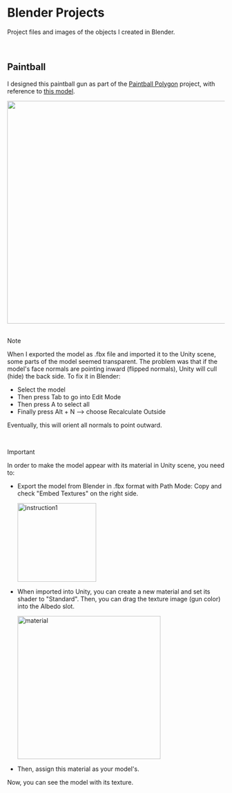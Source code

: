 # Blender Projects
Project files and images of the objects I created in Blender.

<br>

## Paintball

I designed this paintball gun as part of the [Paintball Polygon](https://github.com/elifnazlib/PaintballPolygon) project, with reference to [this model](https://sketchfab.com/3d-models/paintball-gun-c9f3b8079102454fb9d3fc628ff0ad8b).

<img src="https://github.com/elifnazlib/BlenderProjects/blob/main/Paintball/paintball.gif" width="515" />

<br>

<br>

> [!NOTE]
> When I exported the model as .fbx file and imported it to the Unity scene, some parts of the model seemed transparent. The problem was that if the model's face normals are pointing inward (flipped normals), Unity will cull (hide) the back side. To fix it in Blender:
> - Select the model
> - Then press Tab to go into Edit Mode
> - Then press A to select all
> - Finally press Alt + N --> choose Recalculate Outside
>
> Eventually, this will orient all normals to point outward.

<br>

> [!IMPORTANT]  
> In order to make the model appear with its material in Unity scene, you need to:
> - Export the model from Blender in .fbx format with Path Mode: Copy and check "Embed Textures" on the right side.
>   
>   <img width="182" alt="instruction1" src="https://github.com/user-attachments/assets/cb842fcb-b5f7-4b67-bf79-acb75f20a2aa" />
> - When imported into Unity, you can create a new material and set its shader to "Standard". Then, you can drag the texture image (gun color) into the Albedo slot.
>   
>   <img width="331" alt="material" src="https://github.com/user-attachments/assets/b7498ee0-834a-44af-af4c-50d60167741d" />
> - Then, assign this material as your model's.
> 
>  Now, you can see the model with its texture.
